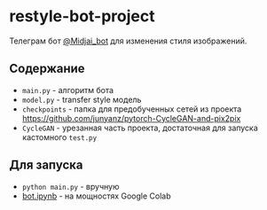 # restyle-bot-project

Телеграм бот [@Midjai_bot](https://t.me/Midjai_bot) для изменения стиля изображений.

## Содержание
- `main.py` - алгоритм бота
- `model.py` - transfer style модель
- `checkpoints` - папка для предобученных сетей из проекта https://github.com/junyanz/pytorch-CycleGAN-and-pix2pix
- `CycleGAN` - урезанная часть проекта, достаточная для запуска кастомного `test.py`

## Для запуска
- `python main.py` - вручную
- [bot.ipynb](https://colab.research.google.com/drive/1vRvDDxT0t3ISgIXifpa2bDiKiwnwTqoU) - на мощностях Google Colab
